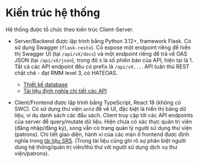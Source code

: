 # Kiến trúc hệ thống

Hệ thống được tổ chức theo kiến trúc Client-Server.

- Server/Backend được lập trình bằng Python 3.12+, framework Flask. Có sử
    dụng Swagger (`flask-restx`). Có expose một endpoint riêng để hiển
    thị Swagger UI (tại `/api/vX/docs`) và một endpoint riêng
    để trả về OAS JSON (tại `/api/vX/json`), trong đó `X` là
    số phiên bản của API, hiện tại là 1. Tất cả các API
    endpoint đều có prefix là `/api/vX...`. API tuân thủ
    REST chặt chẽ - đạt RMM level 3, có HATEOAS.
    - [Thiết kế database](./database_design.md)
    - [Tài liệu định nghĩa chi tiết các API](./api_endpoints.md)

- Client/Frontend được lập trình bằng TypeScript, React 18
    (không có SWC). Có sử dụng thư viện `antd` để
    vẽ UI, đặc biệt là hiển thị bảng dữ liệu, ví dụ
    danh sách các đầu sách. Client truy cập tới các API
    endpoints của server để query/mutate dữ liệu. Hiện
    chưa có xác thực quản trị viên (đăng nhập/đăng ký), song
    vẫn có trang quản lý người sử dụng thư viện (patrons).
    Chi tiết giao diện, hành vi của các màn ở frontend
    được định nghĩa trong [tài liệu SRS](../SRS/pages.md).
    (Trong tài liệu cũng ghi rõ sự phân biệt người dùng
    hệ thống/quản trị viên/thủ thư với người sử dụng
    dịch vụ thư viện/patrons).
